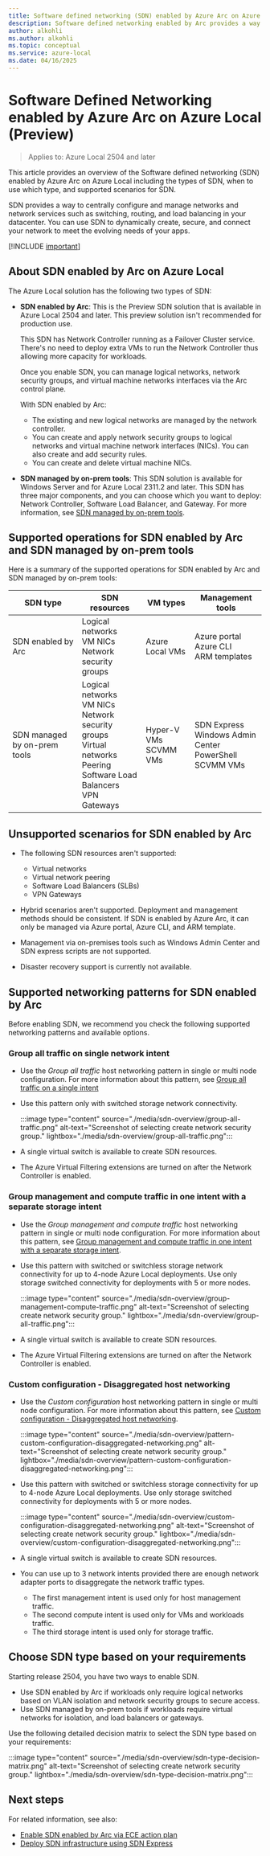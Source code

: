 ```yaml
---
title: Software defined networking (SDN) enabled by Azure Arc on Azure Local (Preview)
description: Software defined networking enabled by Arc provides a way to centrally configure and manage logical networks, network security groups, network security rules via the Azure portal and Azure CLI in Azure Local. (Preview)
author: alkohli
ms.author: alkohli
ms.topic: conceptual
ms.service: azure-local
ms.date: 04/16/2025
---
```


# Software Defined Networking enabled by Azure Arc on Azure Local (Preview)

> Applies to: Azure Local 2504 and later

This article provides an overview of the Software defined networking (SDN) enabled by Azure Arc on Azure Local including the types of SDN, when to use which type, and supported scenarios for SDN.

SDN provides a way to centrally configure and manage networks and network services such as switching, routing, and load balancing in your datacenter. You can use SDN to dynamically create, secure, and connect your network to meet the evolving needs of your apps. <!--Operating global-scale datacenter networks for services like Microsoft Azure, which efficiently performs tens of thousands of network changes every day, is possible only because of SDN.-->

[!INCLUDE [important](../includes/hci-preview.md)]

## About SDN enabled by Arc on Azure Local

The Azure Local solution has the following two types of SDN:

- **SDN enabled by Arc**: This is the Preview SDN solution that is available in Azure Local 2504 and later. This preview solution isn't recommended for production use.

    This SDN has Network Controller running as a Failover Cluster service. There's no need to deploy extra VMs to run the Network Controller thus allowing more capacity for workloads.

    Once you enable SDN, you can manage logical networks, network security groups, and virtual machine networks interfaces via the Arc control plane.

    With SDN enabled by Arc:

    - The existing and new logical networks are managed by the network controller.
    - You can create and apply network security groups to logical networks and virtual machine network interfaces (NICs). You can also create and add security rules.
    - You can create and delete virtual machine NICs.

- **SDN managed by on-prem tools**: This SDN solution is available for Windows Server and for Azure Local 2311.2 and later. This SDN has three major components, and you can choose which you want to deploy: Network Controller, Software Load Balancer, and Gateway. For more information, see [SDN managed by on-prem tools](../concepts/software-defined-networking-23h2.md).


## Supported operations for SDN enabled by Arc and SDN managed by on-prem tools

Here is a summary of the supported operations for SDN enabled by Arc and SDN managed by on-prem tools:

| SDN type | SDN resources  | VM types  | Management tools  |
|---------|---------|---------|---------|
| SDN enabled by Arc   | Logical networks<br>VM NICs<br>Network security groups        | Azure Local VMs        | Azure portal <br> Azure CLI <br> ARM templates         |
| SDN managed by on-prem tools     |Logical networks<br>VM NICs<br>Network security groups<br>Virtual networks<br>Peering<br>Software Load Balancers<br>VPN Gateways        | Hyper-V VMs<br>SCVMM VMs         | SDN Express<br>Windows Admin Center<br>PowerShell<br>SCVMM VMs        |

## Unsupported scenarios for SDN enabled by Arc

- The following SDN resources aren't supported:

    - Virtual networks
    - Virtual network peering
    - Software Load Balancers (SLBs)
    - VPN Gateways

- Hybrid scenarios aren't supported. Deployment and management methods should be consistent. If SDN is enabled by Azure Arc, it can only be managed via Azure portal, Azure CLI, and ARM template.
- Management via on-premises tools such as Windows Admin Center and SDN express scripts are not supported.
- Disaster recovery support is currently not available.

## Supported networking patterns for SDN enabled by Arc

Before enabling SDN, we recommend you check the following supported networking patterns and available options.

### Group all traffic on single network intent

- Use the *Group all traffic* host networking pattern in single or multi node configuration. For more information about this pattern, see [Group all traffic on a single intent](../upgrade/install-enable-network-atc.md#group-all-traffic-on-a-single-intent)
- Use this pattern only with switched storage network connectivity.

    :::image type="content" source="./media/sdn-overview/group-all-traffic.png" alt-text="Screenshot of selecting create network security group." lightbox="./media/sdn-overview/group-all-traffic.png":::

- A single virtual switch is available to create SDN resources.
- The Azure Virtual Filtering extensions are turned on after the Network Controller is enabled.  

### Group management and compute traffic in one intent with a separate storage intent

- Use the *Group management and compute traffic* host networking pattern in single or multi node configuration. For more information about this pattern, see [Group management and compute traffic in one intent with a separate storage intent](../upgrade/install-enable-network-atc.md#group-management-and-compute-traffic-in-one-intent-with-a-separate-storage-intent).
- Use this pattern with switched or switchless storage network connectivity for up to 4-node Azure Local deployments. Use only storage switched connectivity for deployments with 5 or more nodes.

    :::image type="content" source="./media/sdn-overview/group-management-compute-traffic.png" alt-text="Screenshot of selecting create network security group." lightbox="./media/sdn-overview/group-all-traffic.png":::

- A single virtual switch is available to create SDN resources.
- The Azure Virtual Filtering extensions are turned on after the Network Controller is enabled.  

### Custom configuration - Disaggregated host networking

- Use the *Custom configuration* host networking pattern in single or multi node configuration. For more information about this pattern, see [Custom configuration - Disaggregated host networking](../upgrade/install-enable-network-atc.md#fully-disaggregated-host-networking).

    :::image type="content" source="./media/sdn-overview/pattern-custom-configuration-disaggregated-networking.png" alt-text="Screenshot of selecting create network security group." lightbox="./media/sdn-overview/pattern-custom-configuration-disaggregated-networking.png":::

- Use this pattern with switched or switchless storage connectivity for up to 4-node Azure Local deployments. Use only storage switched connectivity for deployments with 5 or more nodes.

    :::image type="content" source="./media/sdn-overview/custom-configuration-disaggregated-networking.png" alt-text="Screenshot of selecting create network security group." lightbox="./media/sdn-overview/custom-configuration-disaggregated-networking.png":::

- A single virtual switch is available to create SDN resources.
- You can use up to 3 network intents provided there are enough network adapter ports to disaggregate the network traffic types.
    - The first management intent is used only for host management traffic.
    - The second compute intent is used only for VMs and workloads traffic.
    - The third storage intent is used only for storage traffic.

## Choose SDN type based on your requirements

Starting release 2504, you have two ways to enable SDN.

- Use SDN enabled by Arc if workloads only require logical networks based on VLAN isolation and network security groups to secure access.​
- Use SDN managed by on-prem tools if workloads require virtual networks for isolation, and load balancers or gateways.

Use the following detailed decision matrix to select the SDN type based on your requirements:

:::image type="content" source="./media/sdn-overview/sdn-type-decision-matrix.png" alt-text="Screenshot of selecting create network security group." lightbox="./media/sdn-overview/sdn-type-decision-matrix.png":::


## Next steps

For related information, see also:

- [Enable SDN enabled by Arc via ECE action plan](../deploy/enable-sdn-ece-action-plan.md)
- [Deploy SDN infrastructure using SDN Express](../deploy/sdn-express-23h2.md)
